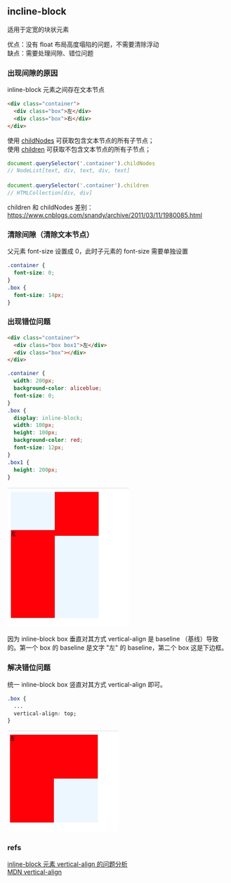 ## incline-block
适用于定宽的块状元素

优点：没有 float 布局高度塌陷的问题，不需要清除浮动 <br />
缺点：需要处理间隙、错位问题

### 出现间隙的原因
inline-block 元素之间存在文本节点

``` html
<div class="container">
  <div class="box">左</div>
  <div class="box">右</div>
</div>
```

使用 [childNodes](https://developer.mozilla.org/zh-CN/docs/Web/API/Node/childNodes) 可获取包含文本节点的所有子节点；<br />
使用 [children](https://developer.mozilla.org/zh-CN/docs/Web/API/Element/children) 可获取不包含文本节点的所有子节点；

```js
document.querySelector('.container').childNodes
// NodeList[text, div, text, div, text]

document.querySelector('.container').children
// HTMLCollection[div, div]
```
children 和 childNodes 差别：https://www.cnblogs.com/snandy/archive/2011/03/11/1980085.html

### 清除间隙（清除文本节点）
父元素 font-size 设置成 0，此时子元素的 font-size 需要单独设置

``` css
.container {
  font-size: 0;
}
.box {
  font-size: 14px;
}
```

### 出现错位问题
``` html
<div class="container">
  <div class="box box1">左</div>
  <div class="box"></div>
</div>
```

``` css
.container {
  width: 200px;
  background-color: aliceblue;
  font-size: 0;
}
.box {
  display: inline-block;
  width: 100px;
  height: 100px;
  background-color: red;
  font-size: 12px;
}
.box1 {
  height: 200px;
}
```

![inline-block-baseline](./imgs/inline-block-baseline.jpg)

因为 inline-block box 垂直对其方式 vertical-align 是 baseline （基线）导致的。第一个 box 的 baseline 是文字 "左" 的 baseline，第二个 box 这是下边框。

### 解决错位问题
统一 inline-block box 竖直对其方式 vertical-align 即可。

``` css
.box {
  ...
  vertical-align: top;
}
```

![inline-block-vertical-align-top](./imgs/inline-block-vertical-align-top.jpg)


### refs
[inline-block 元素 vertical-align 的问题分析](https://www.cnblogs.com/zxjwlh/p/6219896.html) <br />
[MDN vertical-align](https://developer.mozilla.org/zh-CN/docs/Web/CSS/vertical-align)
